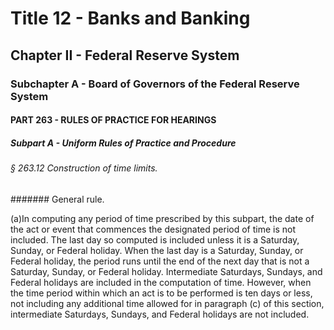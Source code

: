 
# Title 12 - Banks and Banking
## Chapter II - Federal Reserve System
### Subchapter A - Board of Governors of the Federal Reserve System
#### PART 263 - RULES OF PRACTICE FOR HEARINGS
##### Subpart A - Uniform Rules of Practice and Procedure
###### § 263.12 Construction of time limits.
####### General rule.

(a)In computing any period of time prescribed by this subpart, the date of the act or event that commences the designated period of time is not included. The last day so computed is included unless it is a Saturday, Sunday, or Federal holiday. When the last day is a Saturday, Sunday, or Federal holiday, the period runs until the end of the next day that is not a Saturday, Sunday, or Federal holiday. Intermediate Saturdays, Sundays, and Federal holidays are included in the computation of time. However, when the time period within which an act is to be performed is ten days or less, not including any additional time allowed for in paragraph (c) of this section, intermediate Saturdays, Sundays, and Federal holidays are not included.

